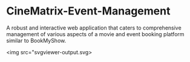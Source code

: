 # CineMatrix-Event-Management

A robust and interactive web application that caters to comprehensive management of various aspects of a movie and event booking platform similar to BookMyShow. 

<img src="svgviewer-output.svg>
